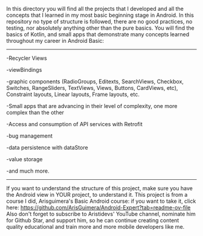In this directory you will find all the projects that I developed and all the concepts that I learned in my most basic beginning stage in Android. 
In this repository no type of structure is followed, there are no good practices, no testing, nor absolutely anything other than the pure basics. 
You will find the basics of Kotlin, and small apps that demonstrate many concepts learned throughout my career in Android Basic: 

------------------------------------------------------------------------------------------------------------------------------------------------------------------------------------

-Recycler Views



-viewBindings



-graphic components (RadioGroups, Editexts, SearchViews, Checkbox, Switches, RangeSliders, TextViews, Views, Buttons, CardViews, etc), Constraint layouts, Linear layouts, Frame layouts, etc. 



-Small apps that are advancing in their level of complexity, one more complex than the other 



-Access and consumption of API services with Retrofit



-bug management



-data persistence with dataStore



-value storage



-and much more. 


------------------------------------------------------------------------------------------------------------------------------------------------------------------------------------

If you want to understand the structure of this project, make sure you have the Android view in YOUR project, to understand it. 
This project is from a course I did, Arisguimera's Basic Android course: if you want to take it, click here: 
https://github.com/ArisGuimera/Android-Expert?tab=readme-ov-file 
Also don't forget to subscribe to Aristidevs' YouTube channel, nominate him for Github Star, and support him, so he can continue creating content quality educational and train more and more mobile developers like me.
